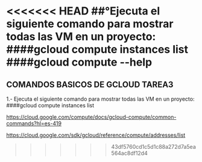 <<<<<<< HEAD
##°Ejecuta el siguiente comando para mostrar todas las VM en un proyecto:
####gcloud compute instances list
####gcloud compute --help
=======
## COMANDOS BASICOS DE GCLOUD TAREA3 ##
1.- Ejecuta el siguiente comando para mostrar todas las VM en un proyecto:
####gcloud compute instances list


https://cloud.google.com/compute/docs/gcloud-compute/common-commands?hl=es-419







https://cloud.google.com/sdk/gcloud/reference/compute/addresses/list
>>>>>>> 43df5760cd1c5d1c88a272d7a5ea564ac8df12d4
